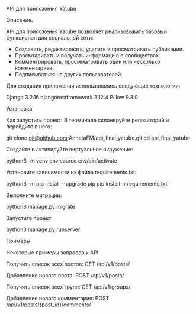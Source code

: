 API для приложения Yatube

Описание.

API для приложения Yatube позволяет реализовывать базовый функционал для социальной сети:
- Создавать, редактировать, удалять и просматривать публикации.
- Просмтаривать и получать информацию о сообществах.
- Комментрировать, просмматривать один или несколько комментариев.
- Подписываться на других пользователей.

Для создания приложения использовались следующие технологии:

Django 3.2.16
djangorestframework 3.12.4
Pillow 9.3.0

Установка.

Как запустить проект:
В терминале склонируйте репозиторий и перейдите в него:

git clone git@github.com:AnnetaFM/api_final_yatube.git
cd api_final_yatube

Создайте и активируйте виртуальное окружение:

python3 -m venv env
source env/bin/activate

Установите зависимости из файла requirements.txt:

python3 -m pip install --upgrade pip
pip install -r requirements.txt

Выполните миграции:

python3 manage.py migrate

Запустите проект:

python3 manage.py runserver


Примеры.

Некоторые примеры запросов к API:

Получить список всех постов:
GET /api/v1/posts/

Добавление нового поста:
POST /api/v1/posts/

Получить список всех групп:
GET /api/v1/groups/

Добавление нового комментария:
POST /api/v1/posts/{post_id}/comments/

